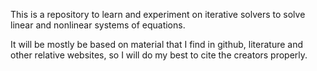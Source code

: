 This is a repository to learn and experiment on iterative solvers to solve linear and nonlinear systems of equations.

It will be mostly be based on material that I find in github, literature and other relative websites, so I will do my
best to cite the creators properly.
